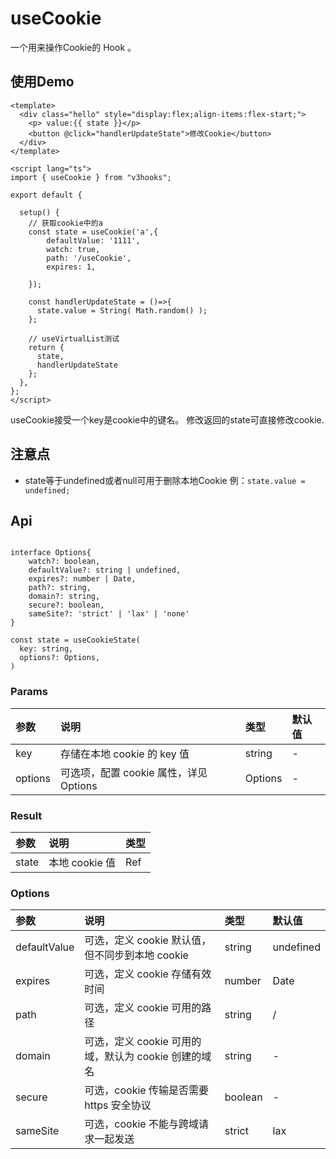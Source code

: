 # useCookie

一个用来操作Cookie的 Hook 。

## 使用Demo

```vue
<template>
  <div class="hello" style="display:flex;align-items:flex-start;">
    <p> value:{{ state }}</p>
    <button @click="handlerUpdateState">修改Cookie</button>
  </div>
</template>

<script lang="ts">
import { useCookie } from "v3hooks";

export default {
  
  setup() {
    // 获取cookie中的a
    const state = useCookie('a',{
        defaultValue: '1111',
        watch: true,
        path: '/useCookie',
        expires: 1,

    });

    const handlerUpdateState = ()=>{
      state.value = String( Math.random() );
    };

    // useVirtualList测试
    return {
      state,
      handlerUpdateState
    };
  },
};
</script>
```

useCookie接受一个key是cookie中的键名。 修改返回的state可直接修改cookie.

## 注意点
* state等于undefined或者null可用于删除本地Cookie  例：`state.value = undefined;`

## Api
```

interface Options{
    watch?: boolean,
    defaultValue?: string | undefined,
    expires?: number | Date,
    path?: string,
    domain?: string,
    secure?: boolean,
    sameSite?: 'strict' | 'lax' | 'none'
}

const state = useCookieState(
  key: string,
  options?: Options,
)
```
### Params

| 参数 | 说明 | 类型 | 默认值 |
| :----| :---- | :---- | :---- |
| key | 存储在本地 cookie 的 key 值 | string	 | - |
| options |可选项，配置 cookie 属性，详见 Options | Options	 | - |

### Result

| 参数 | 说明 | 类型 |
| :----| :---- | :---- |
| state | 本地 cookie 值 | Ref<any> |


### Options

| 参数 | 说明 | 类型 | 默认值 |
| :----| :---- | :---- | :---- |
| defaultValue | 可选，定义 cookie 默认值，但不同步到本地 cookie | string	 | undefined |
| expires |可选，定义 cookie 存储有效时间 | number | Date	 | - |
| path | 可选，定义 cookie 可用的路径 | string 	| / |
| domain | 可选，定义 cookie 可用的域，默认为 cookie 创建的域名 | string | - |
| secure | 可选，cookie 传输是否需要 https 安全协议 | boolean | - |
| sameSite | 可选，cookie 不能与跨域请求一起发送 | strict | lax | none	 | - |